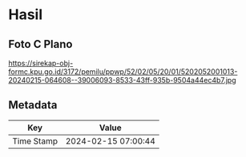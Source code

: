 # Hasil

## Foto C Plano

https://sirekap-obj-formc.kpu.go.id/3172/pemilu/ppwp/52/02/05/20/01/5202052001013-20240215-064608--39006093-8533-43ff-935b-9504a44ec4b7.jpg


## Metadata

| Key        | Value               |
| ---------- | ------------------- |
| Time Stamp | 2024-02-15 07:00:44 |



